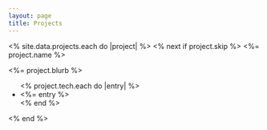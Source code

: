 ```yaml
---
layout: page
title: Projects
---
```


<% site.data.projects.each do |project| %>
  <% next if project.skip %>
  <span><%= project.name %></span>
  <p><%= project.blurb %></p>
  <ul>
    <% project.tech.each do |entry| %>
      <li><%= entry %></li>
    <% end %>
  </ul>
<% end %>
